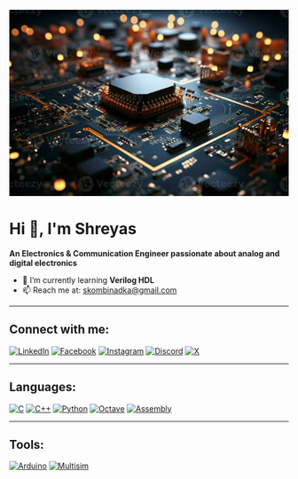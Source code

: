 ![Banner](imagegithub.jpeg)

# Hi 👋, I'm Shreyas

**An Electronics & Communication Engineer passionate about analog and digital electronics**

- 🌱 I’m currently learning **Verilog HDL**
- 📫 Reach me at: [skombinadka@gmail.com](mailto:skombinadka@gmail.com)

---

## Connect with me:

[![LinkedIn](https://img.shields.io/badge/LinkedIn-0077B5?logo=linkedin&logoColor=white&style=flat)](https://www.linkedin.com/in/shreyas-kombinadka-b767292a2)
[![Facebook](https://img.shields.io/badge/Facebook-1877F2?logo=facebook&logoColor=white&style=flat)](https://www.facebook.com)
[![Instagram](https://img.shields.io/badge/Instagram-E4405F?logo=instagram&logoColor=white&style=flat)](https://www.instagram.com)
[![Discord](https://img.shields.io/badge/Discord-5865F2?logo=discord&logoColor=white&style=flat)](https://discord.com)
[![X](https://img.shields.io/badge/X-1DA1F2?logo=x&logoColor=white&style=flat)](https://x.com/Shreyas_T555?t=MOrF8K18_Tfk5zw932iDxQ&s=08)

---

## Languages:

[![C](https://img.shields.io/badge/C-A8B9CC?logo=c&logoColor=white&style=flat)](https://en.wikipedia.org/wiki/C_(programming_language))
[![C++](https://img.shields.io/badge/C++-00599C?logo=c%2B%2B&logoColor=white&style=flat)](https://en.wikipedia.org/wiki/C%2B%2B)
[![Python](https://img.shields.io/badge/Python-3776AB?logo=python&logoColor=white&style=flat)](https://www.python.org/)
[![Octave](https://img.shields.io/badge/Octave-0790C0?logo=octave&logoColor=white&style=flat)](https://www.gnu.org/software/octave/)
[![Assembly](https://img.shields.io/badge/Assembly-000000?logo=codeforces&logoColor=white&style=flat)](https://en.wikipedia.org/wiki/Assembly_language)

---

## Tools:

[![Arduino](https://img.shields.io/badge/Arduino-00979D?logo=arduino&logoColor=white&style=flat)](https://www.arduino.cc/)
[![Multisim](https://img.shields.io/badge/Multisim-002D72?logo=national%20instruments&logoColor=white&style=flat)](https://www.ni.com/en-us/shop/electronic-test-instrumentation/application-software-for-electronic-test-and-instrumentation-category/what-is-multisim.html)